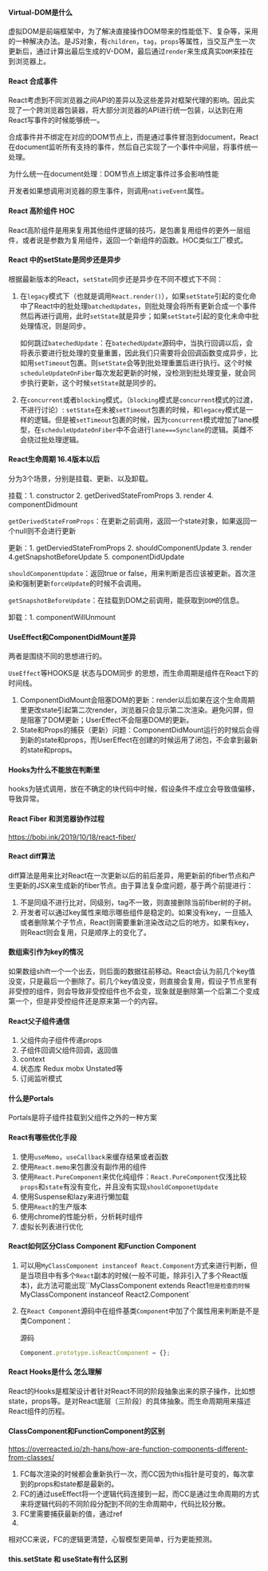 

#### Virtual-DOM是什么

虚拟DOM是前端框架中，为了解决直接操作DOM带来的性能低下、复杂等，采用的一种解决办法。是JS对象，有`children`，`tag`，`props`等属性，当交互产生一次更新后，通过计算出最后生成的V-DOM，最后通过`render`来生成真实`DOM`来挂在到浏览器上。



#### React 合成事件

React考虑到不同浏览器之间API的差异以及这些差异对框架代理的影响。因此实现了一个跨浏览器包装器，将大部分浏览器的API进行统一包装，以达到在用React写事件的时候能够统一。

合成事件并不绑定在对应的DOM节点上，而是通过事件冒泡到document，React在document监听所有支持的事件，然后自己实现了一个事件中间层，将事件统一处理。

为什么统一在document处理：DOM节点上绑定事件过多会影响性能

开发者如果想调用浏览器的原生事件，则调用`nativeEvent`属性。



#### React 高阶组件 HOC

React高阶组件是用来复用其他组件逻辑的技巧，是包裹复用组件的更外一层组件，或者说是参数为复用组件，返回一个新组件的函数。HOC类似工厂模式。



#### React 中的setState是同步还是异步

根据最新版本的React，`setState`同步还是异步在不同不模式下不同：

1. 在`legacy`模式下（也就是调用`React.render()`），如果`setState`引起的变化命中了React中的批处理`batchedUpdates`，则批处理会将所有更新合成一个事件然后再进行调用，此时`setState`就是异步；如果`setState`引起的变化未命中批处理情况，则是同步。

   如何跳过`batechedUpdate`：在`batechedUpdate`源码中，当执行回调以后，会将表示要进行批处理的变量重置，因此我们只需要将会回调函数变成异步，比如用`setTimeout`包裹。则`setState`会等到批处理重置后进行执行。这个时候`scheduleUpdateOnFiber`每次发起更新的时候，没检测到批处理变量，就会同步执行更新，这个时候`setState`就是同步的。

2. 在`concurrent`或者`blocking`模式，（`blocking`模式是`concurrent`模式的过渡，不进行讨论）: `setState`在未被`setTimeout`包裹的时候，和`legacey`模式是一样的逻辑。但是被`setTimeout`包裹的时候，因为`concurrent`模式增加了lane模型，在`scheduleUpdateOnFiber`中不会进行`lane===Synclane`的逻辑。英雌不会绕过批处理逻辑。

#### React生命周期 16.4版本以后

分为3个场景，分别是挂载、更新、以及卸载。

挂载：1. constructor 2. getDerivedStateFromProps 3. render  4. componentDidmount

`getDerivedStateFromProps`：在更新之前调用，返回一个state对象，如果返回一个null则不会进行更新

更新：1. getDerviedStateFromProps 2. shouldComponentUpdate 3. render 4.getSnapshotBeforeUpdate 5. componentDidUpdate

`shouldComponentUpdate`：返回true or false，用来判断是否应该被更新。首次渲染和强制更新`forceUpdate`的时候不会调用。

`getSnapshotBeforeUpdate`：在挂载到DOM之前调用，能获取到`DOM`的信息。

卸载：1. componentWillUnmount



#### UseEffect和ComponentDidMount差异

两者是围绕不同的思想进行的。

`UseEffect`等HOOKS是 状态与DOM同步 的思想，而生命周期是组件在React下的时间线。

1. ComponentDidMount会阻塞DOM的更新：render以后如果在这个生命周期里更改state引起第二次render，浏览器只会显示第二次渲染。避免闪屏，但是阻塞了DOM更新；UserEffect不会阻塞DOM的更新。
2. State和Props的捕获（更新）问题：ComponentDidMount运行的时候后会得到新的state和props，而UserEffect在创建的时候运用了闭包，不会拿到最新的state和props。



#### Hooks为什么不能放在判断里

hooks为链式调用，放在不确定的块代码中时候，假设条件不成立会导致值偏移，导致异常。



#### React Fiber 和浏览器协作过程

https://bobi.ink/2019/10/18/react-fiber/



#### React diff算法

diff算法是用来比对React在一次更新以后的前后差异，用更新前的fiber节点和产生更新的JSX来生成新的fiber节点。由于算法复杂度问题，基于两个前提进行：

1. 不是同级不进行比对，同级别，tag不一致，则直接删除当前fiber树的子树。
2. 开发者可以通过key属性来暗示哪些组件是稳定的。如果没有key，一旦插入或者删除某个子节点，React则需要重新渲染改动之后的地方。如果有key，则React则会复用，只是顺序上的变化了。



#### 数组索引作为key的情况

如果数组shift一个一个出去，则后面的数据往前移动。React会认为前几个key值没变，只是最后一个删除了。前几个key值没变，则直接会复用，假设子节点里有非受控的组件，则会导致非受控组件也不会变，现象就是删除第一个后第二个变成第一个，但是非受控组件还是原来第一个的内容。



#### React父子组件通信

1. 父组件向子组件传递props
2. 子组件回调父组件回调，返回值
3. context
4. 状态库 Redux mobx Unstated等
5. 订阅监听模式



#### 什么是Portals

Portals是将子组件挂载到父组件之外的一种方案



#### React有哪些优化手段

1. 使用`useMemo`，`useCallback`来缓存结果或者函数
2. 使用`React.memo`来包裹没有副作用的组件
3. 使用`React.PureComponent`来优化纯组件：`React.PureComponent`仅浅比较`props`和`state`有没有变化，并且没有实现`shouldComponetUpdate`
4. 使用Suspense和lazy来进行懒加载
5. 使用`React`的生产版本
6. 使用chrome的性能分析，分析耗时组件
7. 虚拟长列表进行优化





#### React如何区分Class Component 和Function Component

1. 可以用`MyClassComponent instanceof React.Component`方式来进行判断，但是当项目中有多个`React`副本的时候(一般不可能，除非引入了多个React版本)，此方法可能出现``MyClassComponent extends React1`但是检查的时候`MyClassComponent instanceof React2.Component`

2. 在`React Component`源码中在组件基类`Component`中加了个属性用来判断是不是类Component：

   源码

   ```javascript
   Component.prototype.isReactComponent = {};
   ```

   



#### React Hooks是什么 怎么理解

React的Hooks是框架设计者针对React不同的阶段抽象出来的原子操作，比如想state，props等。是对React底层（三阶段）的具体抽象。而生命周期用来描述React组件的历程。



#### ClassComponent和FunctionComponent的区别

https://overreacted.io/zh-hans/how-are-function-components-different-from-classes/

1. FC每次渲染的时候都会重新执行一次，而CC因为this指针是可变的，每次拿到的props和state都是最新的。
2. FC的通过useEffect将一个逻辑代码连接到一起，而CC是通过生命周期的方式来将逻辑代码的不同阶段分配到不同的生命周期中，代码比较分散。
3. FC里需要捕获最新的值，通过ref
4. 

相对CC来说，FC的逻辑更清楚，心智模型更简单，行为更能预测。

#### this.setState 和 useState有什么区别









